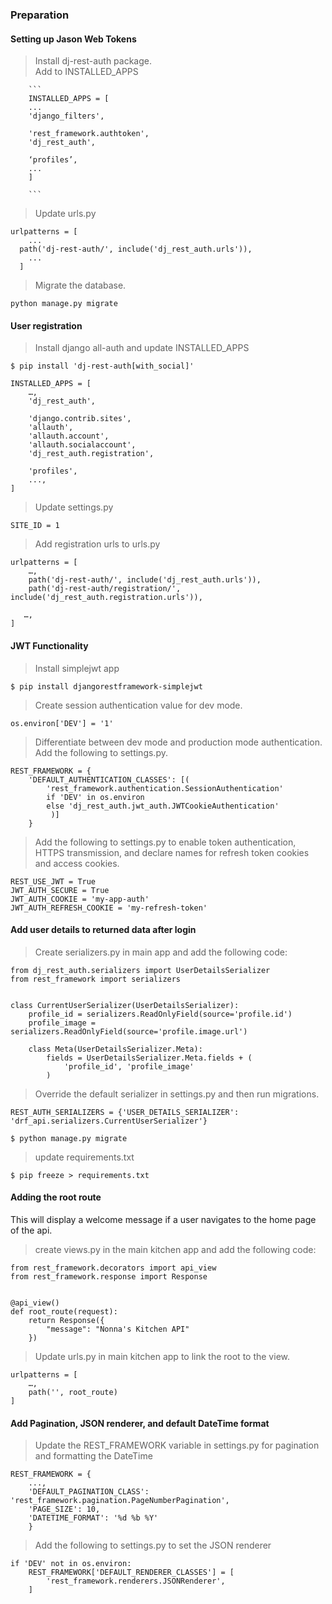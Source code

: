
### Preparation
#### Setting up Jason Web Tokens  
> Install dj-rest-auth package.  
> Add to INSTALLED_APPS  

        ```
        INSTALLED_APPS = [
        ...
        'django_filters',

        'rest_framework.authtoken', 
        'dj_rest_auth', 

        ‘profiles’,
        ...
        ]   

        ```
> Update urls.py
```
urlpatterns = [
    ...
  path('dj-rest-auth/', include('dj_rest_auth.urls')),
    ...
  ]
```
> Migrate the database.

```
python manage.py migrate
```
#### User registration

> Install django all-auth and update INSTALLED_APPS
```
$ pip install 'dj-rest-auth[with_social]'

INSTALLED_APPS = [
    …,
    'dj_rest_auth',
     
    'django.contrib.sites', 
    'allauth', 
    'allauth.account', 
    'allauth.socialaccount', 
    'dj_rest_auth.registration',

    'profiles',
    ...,
]

```

> Update settings.py
```
SITE_ID = 1
```

> Add registration urls to urls.py
```
urlpatterns = [
    …,
    path('dj-rest-auth/', include('dj_rest_auth.urls')),
    path('dj-rest-auth/registration/', include('dj_rest_auth.registration.urls')),

   …,
]
```


#### JWT Functionality
> Install simplejwt app
```
$ pip install djangorestframework-simplejwt
```

> Create session authentication value for dev mode.
```
os.environ['DEV'] = '1'
```

> Differentiate between dev mode and production mode authentication. Add the following to settings.py.
```
​​REST_FRAMEWORK = {
    'DEFAULT_AUTHENTICATION_CLASSES': [( 
        'rest_framework.authentication.SessionAuthentication' 
        if 'DEV' in os.environ 
        else 'dj_rest_auth.jwt_auth.JWTCookieAuthentication'
         )]
    }

```

> Add the following to settings.py to enable token authentication, HTTPS transmission, and declare names for refresh token cookies and access cookies.
```
REST_USE_JWT = True
JWT_AUTH_SECURE = True
JWT_AUTH_COOKIE = 'my-app-auth'
JWT_AUTH_REFRESH_COOKIE = 'my-refresh-token'
```
#### Add user details to returned data after login

> Create serializers.py in main app and add the following code:
```
from dj_rest_auth.serializers import UserDetailsSerializer
from rest_framework import serializers


class CurrentUserSerializer(UserDetailsSerializer):
    profile_id = serializers.ReadOnlyField(source='profile.id')
    profile_image = serializers.ReadOnlyField(source='profile.image.url')

    class Meta(UserDetailsSerializer.Meta):
        fields = UserDetailsSerializer.Meta.fields + (
            'profile_id', 'profile_image'
        )
```

> Override the default serializer in settings.py and then run migrations.
```
REST_AUTH_SERIALIZERS = {'USER_DETAILS_SERIALIZER': 'drf_api.serializers.CurrentUserSerializer'}

$ python manage.py migrate
```

> update requirements.txt

```
$ pip freeze > requirements.txt
```

#### Adding the root route
This will display a welcome message if a user navigates to the home page of the api.
> create views.py in the main kitchen app and add the following code:
```
from rest_framework.decorators import api_view
from rest_framework.response import Response


@api_view()
def root_route(request):
    return Response({
        "message": "Nonna's Kitchen API"
    })

```

> Update urls.py in main kitchen app to link the root to the view.
```
urlpatterns = [
    …,
    path('', root_route)
]

```

#### Add Pagination, JSON renderer, and default DateTime format

> Update the REST_FRAMEWORK variable in settings.py for pagination and formatting the DateTime

```
REST_FRAMEWORK = {
    ...,
    'DEFAULT_PAGINATION_CLASS':  'rest_framework.pagination.PageNumberPagination',
    'PAGE_SIZE': 10,
    'DATETIME_FORMAT': '%d %b %Y'
    }

```

> Add the following to settings.py to set the JSON renderer
```
if 'DEV' not in os.environ:
    REST_FRAMEWORK['DEFAULT_RENDERER_CLASSES'] = [
        'rest_framework.renderers.JSONRenderer',
    ]
```